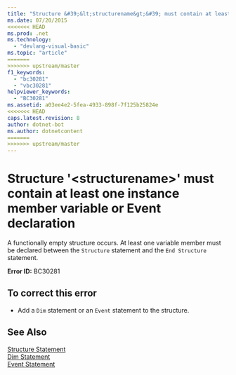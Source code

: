 ```yaml
---
title: "Structure &#39;&lt;structurename&gt;&#39; must contain at least one instance member variable or Event declaration"
ms.date: 07/20/2015
<<<<<<< HEAD
ms.prod: .net
ms.technology: 
  - "devlang-visual-basic"
ms.topic: "article"
=======
>>>>>>> upstream/master
f1_keywords: 
  - "bc30281"
  - "vbc30281"
helpviewer_keywords: 
  - "BC30281"
ms.assetid: a03ee4e2-5fea-4933-898f-7f125b25824e
<<<<<<< HEAD
caps.latest.revision: 8
author: dotnet-bot
ms.author: dotnetcontent
=======
>>>>>>> upstream/master
---
```

# Structure &#39;&lt;structurename&gt;&#39; must contain at least one instance member variable or Event declaration
A functionally empty structure occurs. At least one variable member must be declared between the `Structure` statement and the `End Structure` statement.  
  
 **Error ID:** BC30281  
  
## To correct this error  
  
-   Add a `Dim` statement or an `Event` statement to the structure.  
  
## See Also  
 [Structure Statement](../../visual-basic/language-reference/statements/structure-statement.md)  
 [Dim Statement](../../visual-basic/language-reference/statements/dim-statement.md)  
 [Event Statement](../../visual-basic/language-reference/statements/event-statement.md)
